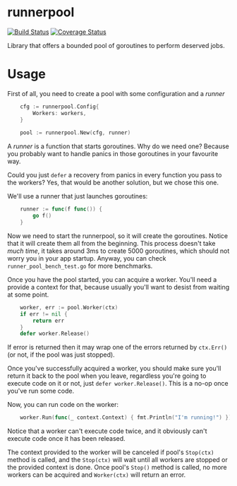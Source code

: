 # runnerpool

[![Build Status](https://travis-ci.com/cabify/runnerpool.svg?branch=master)](https://travis-ci.com/cabify/runnerpool)
[![Coverage Status](https://coveralls.io/repos/github/cabify/runnerpool/badge.svg?branch=master)](https://coveralls.io/github/cabify/runnerpool?branch=master)

Library that offers a bounded pool of goroutines to perform deserved jobs.

# Usage
First of all, you need to create a pool with some configuration and a _runner_ 
```go
    cfg := runnerpool.Config{
        Workers: workers,
    }
    
    pool := runnerpool.New(cfg, runner)
```

A _runner_ is a function that starts goroutines. Why do we need one? Because you probably want to handle panics in those goroutines in your favourite way.

Could you just `defer` a recovery from panics in every function you pass to the workers? Yes, that would be another solution, but we chose this one.

We'll use a runner that just launches goroutines:

```go
    runner := func(f func()) {
        go f()
    }
```

Now we need to start the runnerpool, so it will create the goroutines. Notice that it will create them all from the beginning.
This process doesn't take _much time_, it takes around 3ms to create 5000 goroutines, which should not worry you in your app startup.
Anyway, you can check `runner_pool_bench_test.go` for more benchmarks.

Once you have the pool started, you can acquire a worker. You'll need a provide a context for that, because usually you'll want to desist from waiting at some point.

```go
    worker, err := pool.Worker(ctx)
    if err != nil {
        return err
    }
    defer worker.Release()
```

If error is returned then it may wrap one of the errors returned by `ctx.Err()` (or not, if the pool was just stopped).

Once you've successfully acquired a worker, you should make sure you'll return it back to the pool when you leave, 
regardless you're going to execute code on it or not, just `defer worker.Release()`. This is a no-op once you've run 
some code.

Now, you can run code on the worker:
```go
    worker.Run(func(_ context.Context) { fmt.Println("I'm running!") })
```

Notice that a worker can't execute code twice, and it obviously can't execute code once it has been released.

The context provided to the worker will be canceled if pool's `Stop(ctx)` method is called, and the `Stop(ctx)` will wait 
until all workers are stopped or the provided context is done.
Once pool's `Stop()` method is called, no more workers can be acquired and `Worker(ctx)` will return an error. 
